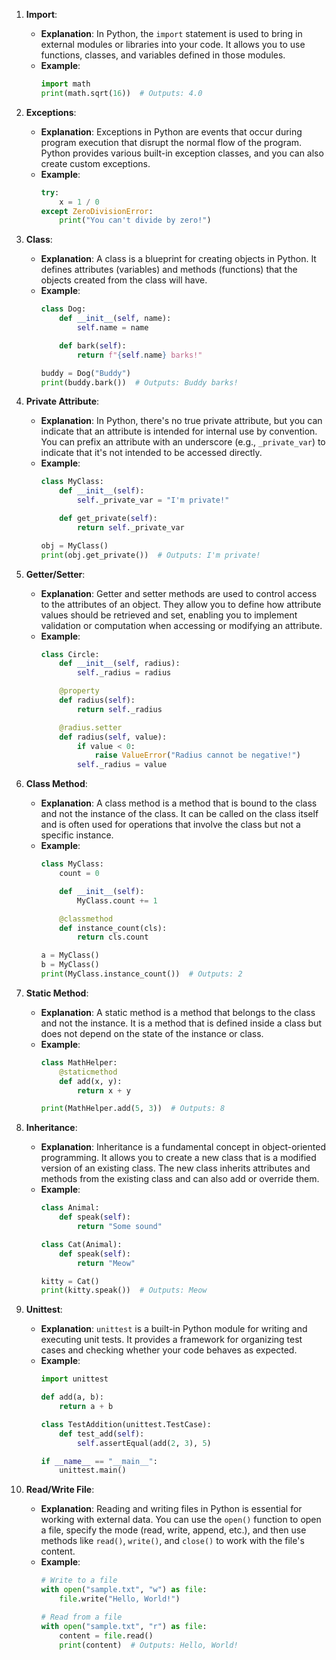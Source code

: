 1. **Import**:
    - **Explanation**: In Python, the `import` statement is used to bring in external modules or libraries into your code. It allows you to use functions, classes, and variables defined in those modules.
    - **Example**:
      ```python
      import math
      print(math.sqrt(16))  # Outputs: 4.0
      ```

2. **Exceptions**:
    - **Explanation**: Exceptions in Python are events that occur during program execution that disrupt the normal flow of the program. Python provides various built-in exception classes, and you can also create custom exceptions.
    - **Example**:
      ```python
      try:
          x = 1 / 0
      except ZeroDivisionError:
          print("You can't divide by zero!")
      ```

3. **Class**:
    - **Explanation**: A class is a blueprint for creating objects in Python. It defines attributes (variables) and methods (functions) that the objects created from the class will have.
    - **Example**:
      ```python
      class Dog:
          def __init__(self, name):
              self.name = name

          def bark(self):
              return f"{self.name} barks!"
      
      buddy = Dog("Buddy")
      print(buddy.bark())  # Outputs: Buddy barks!
      ```

4. **Private Attribute**:
    - **Explanation**: In Python, there's no true private attribute, but you can indicate that an attribute is intended for internal use by convention. You can prefix an attribute with an underscore (e.g., `_private_var`) to indicate that it's not intended to be accessed directly.
    - **Example**:
      ```python
      class MyClass:
          def __init__(self):
              self._private_var = "I'm private!"

          def get_private(self):
              return self._private_var
      
      obj = MyClass()
      print(obj.get_private())  # Outputs: I'm private!
      ```

5. **Getter/Setter**:
    - **Explanation**: Getter and setter methods are used to control access to the attributes of an object. They allow you to define how attribute values should be retrieved and set, enabling you to implement validation or computation when accessing or modifying an attribute.
    - **Example**:
      ```python
      class Circle:
          def __init__(self, radius):
              self._radius = radius

          @property
          def radius(self):
              return self._radius

          @radius.setter
          def radius(self, value):
              if value < 0:
                  raise ValueError("Radius cannot be negative!")
              self._radius = value
      ```

6. **Class Method**:
    - **Explanation**: A class method is a method that is bound to the class and not the instance of the class. It can be called on the class itself and is often used for operations that involve the class but not a specific instance.
    - **Example**:
      ```python
      class MyClass:
          count = 0

          def __init__(self):
              MyClass.count += 1

          @classmethod
          def instance_count(cls):
              return cls.count
      
      a = MyClass()
      b = MyClass()
      print(MyClass.instance_count())  # Outputs: 2
      ```

7. **Static Method**:
    - **Explanation**: A static method is a method that belongs to the class and not the instance. It is a method that is defined inside a class but does not depend on the state of the instance or class.
    - **Example**:
      ```python
      class MathHelper:
          @staticmethod
          def add(x, y):
              return x + y
      
      print(MathHelper.add(5, 3))  # Outputs: 8
      ```

8. **Inheritance**:
    - **Explanation**: Inheritance is a fundamental concept in object-oriented programming. It allows you to create a new class that is a modified version of an existing class. The new class inherits attributes and methods from the existing class and can also add or override them.
    - **Example**:
      ```python
      class Animal:
          def speak(self):
              return "Some sound"

      class Cat(Animal):
          def speak(self):
              return "Meow"
      
      kitty = Cat()
      print(kitty.speak())  # Outputs: Meow
      ```

9. **Unittest**:
    - **Explanation**: `unittest` is a built-in Python module for writing and executing unit tests. It provides a framework for organizing test cases and checking whether your code behaves as expected.
    - **Example**:
      ```python
      import unittest

      def add(a, b):
          return a + b

      class TestAddition(unittest.TestCase):
          def test_add(self):
              self.assertEqual(add(2, 3), 5)

      if __name__ == "__main__":
          unittest.main()
      ```

10. **Read/Write File**:
    - **Explanation**: Reading and writing files in Python is essential for working with external data. You can use the `open()` function to open a file, specify the mode (read, write, append, etc.), and then use methods like `read()`, `write()`, and `close()` to work with the file's content.
    - **Example**:
      ```python
      # Write to a file
      with open("sample.txt", "w") as file:
          file.write("Hello, World!")

      # Read from a file
      with open("sample.txt", "r") as file:
          content = file.read()
          print(content)  # Outputs: Hello, World!
      ```
